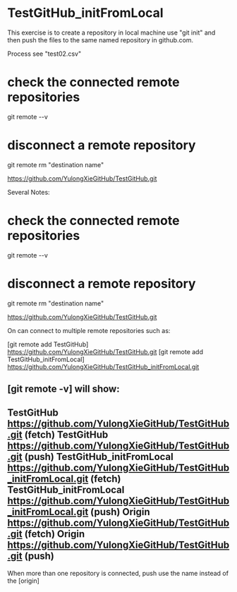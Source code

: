 # TestGitHub_initFromLocal

This exercise is to create a repository in local machine use "git init" and then push the files to the same named repository in github.com.

Process see "test02.csv"

# check the connected remote repositories

git remote --v

# disconnect a remote repository

git remote rm "destination name"

https://github.com/YulongXieGitHub/TestGitHub.git

Several Notes:


# check the connected remote repositories

git remote --v

# disconnect a remote repository

git remote rm "destination name"

https://github.com/YulongXieGitHub/TestGitHub.git

On can connect to multiple remote repositories such as:


[git remote add TestGitHub]               https://github.com/YulongXieGitHub/TestGitHub.git
[git remote add TestGitHub_initFromLocal] https://github.com/YulongXieGitHub/TestGitHub_initFromLocal.git

[git remote -v] will show:
----------------------------------------------------------------------------------------------------------------------
TestGitHub				https://github.com/YulongXieGitHub/TestGitHub.git (fetch)
TestGitHub				https://github.com/YulongXieGitHub/TestGitHub.git (push)
TestGitHub_initFromLocal		https://github.com/YulongXieGitHub/TestGitHub_initFromLocal.git (fetch)
TestGitHub_initFromLocal		https://github.com/YulongXieGitHub/TestGitHub_initFromLocal.git (push)
Origin					https://github.com/YulongXieGitHub/TestGitHub.git (fetch)
Origin					https://github.com/YulongXieGitHub/TestGitHub.git (push)
----------------------------------------------------------------------------------------------------------------------


When more than one repository is connected, push use the name instead of the [origin]

